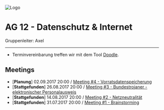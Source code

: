 ![Logo](https://puu.sh/wY2s6/9b24dd1062.png)

# AG 12 - Datenschutz & Internet


Gruppenleiter: Axel

***

*  Terminvereinbarung treffen wir mit dem Tool [Doodle](http://doodle.com).


## Meetings
* [**Planung**] 02.09.2017 20:00 / [Meeting #4 - Vorratsdatenspeicherung](https://github.com/arpr/UNP-AG-12/blob/master/Meetings%20-%20Protokolle/2017-09-02_20-00_Meeting-4_Vorratsdatenspeicherung.md)
* [**Stattgefunden**] 26.08.2017 20:00 / [Meeting #3 - Bundestrojaner - elektronischer Personalausweis](https://github.com/arpr/UNP-AG-12/blob/master/Meetings%20-%20Protokolle/2017-08-26_20-00_Meeting-3_Bundestrojaner_elektronischer-Personalausweis.md)
* [**Stattgefunden**] 14.08.2017 20:00 / [Meeting #2 - Netzneutralität](https://github.com/arpr/UNP-AG-12/blob/master/Meetings%20-%20Protokolle/2017-08-14_20-00_Meeting-2_Netzneutralität.md)
* [**Stattgefunden**] 31.07.2017 20:00 / [Meeting #1 - Brainstorming](https://github.com/arpr/UNP-AG-12/blob/master/Meetings%20-%20Protokolle/2017-07-31_20-00_Meeting-1_Brainstorming.md)